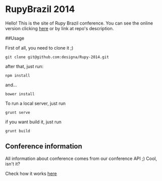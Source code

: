 RupyBrazil 2014
===============

Hello! This is the site of Rupy Brazil conference. You can see the online version clicking [here](http://rupy.com.br) or by link at repo's description.

##Usage

First of all, you need to clone it ;)

```
git clone git@github.com:designa/Rupy-2014.git
```

after that, just run:

```
npm install
`````

and...

```
bower install
```

To run a local server, just run

```
grunt serve
```

if you want build it, just run

```
grunt build
```

## Conference information

All information about conference comes from our conference API ;) Cool, isn't it?

Check how it works [here](http://eventos.designa.com.br)




